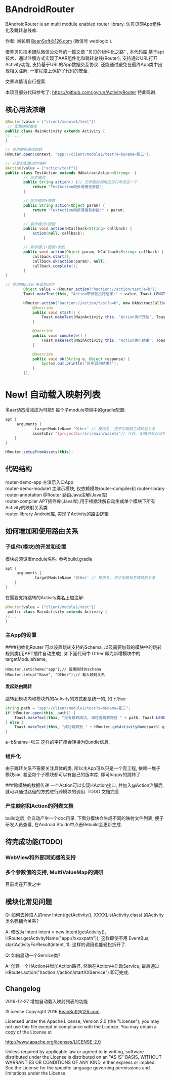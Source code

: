 # BAndroidRouter
BAndroidRouter is an multi module enabled router library. 仿贝贝网App组件化及跳转总线库.

作者: 刘长炯 BeanSoft@126.com (微信号 weblogic ).

借鉴贝贝技术团队微信公众号的一篇文章 "贝贝的组件化之路" , 本代码库
基于apt技术，通过注解方式实现了AAR组件化和跳转总线(Router), 支持通过URL打开Activity功能,
支持基于URL的App数据交互协议. 还能通过避免在最终App类中出现相关注解, 一定程度上保护了代码的安全.

文章详情请自行搜索.

本项目部分代码参考了: https://github.com/joyrun/ActivityRouter 特此鸣谢.

## 核心用法浓缩

```java
@Router(value = {"client/module1/test"})
 // 配置映射路径 
public class MainActivity extends Activity {
// ...
}

// 使用映射路径跳转
HRouter.open(context, "app://client/module1/test?a=b&name=张三");

// 开发和配置动作映射
@Action(value = {"action/test"})
public class TestAction extends HAbstractAction<String>  {
        // 同步模式
        public String action() {// 无参数的调用应该只考虑这一个
            return "TestAction同步调用无参数";
        }

        // 同步模式+参数
        public String action(Object param) {
            return "TestAction同步调用有参数:" + param;
        }

        // 异步模式+回调
        public void action(HCallback<String> callback) {
            action(null, callback);
        }

        // 异步模式+回调+参数
        public void action(Object param, HCallback<String> callback) {
            callback.start();
            callback.ok(action(param), null);
            callback.complete();
        }
}

// 使用HRouter来调用动作
        Object value = HRouter.action("haction://action/test?a=b");
        Toast.makeText(this, "Action带参数执行结果:" + value, Toast.LENGTH_SHORT).show();

        HRouter.action("haction://action/test?a=b", new HAbstractCallback<String>() {
            @Override
            public void start() {
                Toast.makeText(MainActivity.this, "Action执行开始", Toast.LENGTH_SHORT).show();
            }

            @Override
            public void complete() {
                Toast.makeText(MainActivity.this, "Action执行结束", Toast.LENGTH_SHORT).show();
            }

            @Override
            public void ok(String o, Object response) {
                System.out.println("异步调用结束!");
            }
        });
```
# New! 自动载入映射列表
多aar动态增减成为可能!!
每个子module项目中的gradle配置:
```gradle
apt {
     arguments {
             targetModuleName 'Other' // 模块名, 用于加载和生成映射关系
            assetsDir "$projectDir/src/main/assets"// 可选, 配置时会自动生成assets/modules
    } 
}
```

```java
HRouter.setupFromAssets(this);
```

## 代码结构
router-demo-app 主演示入口App<br>
router-demo-module1 主演示模块, 仅依赖模块router-compiler和 router-library<br>
router-annotation @Router 路由Java注解(Java库)<br>
router-compiler APT插件库(Java库),用于根据注解自动生成单个模块下所有Activity的映射关系类<br>
router-library Android库, 实现了Activity的路由逻辑
## 如何增加和使用路由关系
### 子组件(模块)的开发和设置
模块必须设置module名称:
参考build.gradle

```gradle
apt {
     arguments {
             targetModuleName 'Other' // 模块名, 用于加载和生成映射关系
    } 
}
```

在需要支持跳转的Activity类名上加注解:


```java
@Router(value = {"client/module1/test"}) 
 public class MainActivity extends Activity {
//...
}
```

### 主App的设置
####初始化Router
可以设置跳转支持的Schema, 以及需要加载的模块中的跳转规则类(用APT插件自动生成), 如下面代码中 Other 即为新增模块中的 targetModuleName, 
```
HRouter.setScheme("app");// 设置跳转的schema 
HRouter.setup("Base", "Other");// 载入映射关系
```
#### 发起路由跳转
跳转到模块内和模块外的Activity的方式都是统一的, 如下所示:

```java
String path = "app://client/module1/test?a=b&name=张三";
if(!HRouter.open(this, path)) {
    Toast.makeText(this, "没有跳转成功, 请检查跳转路径 " + path, Toast.LENGTH_SHORT).show();
} else {
    Toast.makeText(this, "成功跳转到 " + HRouter.getActivityName(path).getCanonicalName(), Toast.LENGTH_SHORT).show();
}
```
a=b&name=张三 这样的字符串会转换为Bundle信息.

### 组件化
由于跳转关系不需要关注具体的类, 所以主App可以只是一个壳工程, 依赖一堆子模块aar, 甚至每个子模块都可以有自己的版本库, 即可happy的跳转了.

###跨模块的数据传递
一个Action可以实现HAction接口, 并加入@Action注解后, 就可以通过路径的方式进行跨模块的调用.
TODO 文档完善

### 产生映射和Action的列表文档
build之后, 会自动产生一个doc目录, 下面分模块会生成不同的映射文件列表,
便于研发人员查看, 在Android Stuido中点击Rebuild会更新生成.

## 待完成功能(TODO)
### WebView和外部浏览器的支持
### 多个参数值的支持, MultiValueMap的调研
目前尚在开发之中

## 模块化常见问题
Q: 如何去掉烦人的new Intent(getActivity(), XXXXListActivity.class) 的Activity类名强耦合关系?

A: 修改为 Intent intent = new Intent(getActivity(), HRouter.getActivityName("app://xxxxpath")); 这样即使不用
EventBus, startActivityForResult(intent, 1); 这样的调用也能轻松拆开了.

Q: 如何启动一个Service类?

A: 创建一个HAction并增加Action路径, 然后在Action中启动Service,
最后通过 HRouter.action("haction://action/startXXService") 即可完成.

## Changelog
2016-12-27 增加自动载入映射列表的功能


#License
Copyright 2016 BeanSoft@126.com.

Licensed under the Apache License, Version 2.0 (the "License");
you may not use this file except in compliance with the License.
You may obtain a copy of the License at

   http://www.apache.org/licenses/LICENSE-2.0

Unless required by applicable law or agreed to in writing, software
distributed under the License is distributed on an "AS IS" BASIS,
WITHOUT WARRANTIES OR CONDITIONS OF ANY KIND, either express or implied.
See the License for the specific language governing permissions and
limitations under the License.


